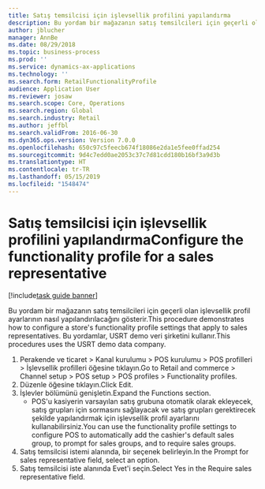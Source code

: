 ```yaml
---
title: Satış temsilcisi için işlevsellik profilini yapılandırma
description: Bu yordam bir mağazanın satış temsilcileri için geçerli olan işlevsellik profil ayarlarının nasıl yapılandırılacağını gösterir.
author: jblucher
manager: AnnBe
ms.date: 08/29/2018
ms.topic: business-process
ms.prod: ''
ms.service: dynamics-ax-applications
ms.technology: ''
ms.search.form: RetailFunctionalityProfile
audience: Application User
ms.reviewer: josaw
ms.search.scope: Core, Operations
ms.search.region: Global
ms.search.industry: Retail
ms.author: jeffbl
ms.search.validFrom: 2016-06-30
ms.dyn365.ops.version: Version 7.0.0
ms.openlocfilehash: 650c97c5feecb674f18086e2da1e5fee0ffad254
ms.sourcegitcommit: 9d4c7edd0ae2053c37c7d81cdd180b16bf3a9d3b
ms.translationtype: HT
ms.contentlocale: tr-TR
ms.lasthandoff: 05/15/2019
ms.locfileid: "1548474"
---
```

# <a name="configure-the-functionality-profile-for-a-sales-representative"></a><span data-ttu-id="a7004-103">Satış temsilcisi için işlevsellik profilini yapılandırma</span><span class="sxs-lookup"><span data-stu-id="a7004-103">Configure the functionality profile for a sales representative</span></span>

[!include[task guide banner](../includes/task-guide-banner.md)]

<span data-ttu-id="a7004-104">Bu yordam bir mağazanın satış temsilcileri için geçerli olan işlevsellik profil ayarlarının nasıl yapılandırılacağını gösterir.</span><span class="sxs-lookup"><span data-stu-id="a7004-104">This procedure demonstrates how to configure a store's functionality profile settings that apply to sales representatives.</span></span> <span data-ttu-id="a7004-105">Bu yordamlar, USRT demo veri şirketini kullanır.</span><span class="sxs-lookup"><span data-stu-id="a7004-105">This procedures uses the USRT demo data company.</span></span>

1. <span data-ttu-id="a7004-106">Perakende ve ticaret > Kanal kurulumu > POS kurulumu > POS profilleri > İşlevsellik profilleri öğesine tıklayın.</span><span class="sxs-lookup"><span data-stu-id="a7004-106">Go to Retail and commerce > Channel setup > POS setup > POS profiles > Functionality profiles.</span></span>
2. <span data-ttu-id="a7004-107">Düzenle öğesine tıklayın.</span><span class="sxs-lookup"><span data-stu-id="a7004-107">Click Edit.</span></span>
3. <span data-ttu-id="a7004-108">İşlevler bölümünü genişletin.</span><span class="sxs-lookup"><span data-stu-id="a7004-108">Expand the Functions section.</span></span>
    * <span data-ttu-id="a7004-109">POS'u kasiyerin varsayılan satış grubuna otomatik olarak ekleyecek, satış grupları için sormasını sağlayacak ve satış grupları gerektirecek şekilde yapılandırmak için işlevsellik profil ayarlarını kullanabilirsiniz.</span><span class="sxs-lookup"><span data-stu-id="a7004-109">You can use the functionality profile settings to configure POS to automatically add the cashier's default sales group, to prompt for sales groups, and to require sales groups.</span></span>  
4. <span data-ttu-id="a7004-110">Satış temsilcisi istemi alanında, bir seçenek belirleyin.</span><span class="sxs-lookup"><span data-stu-id="a7004-110">In the Prompt for sales representative field, select an option.</span></span>
5. <span data-ttu-id="a7004-111">Satış temsilcisi iste alanında Evet'i seçin.</span><span class="sxs-lookup"><span data-stu-id="a7004-111">Select Yes in the Require sales representative field.</span></span>

